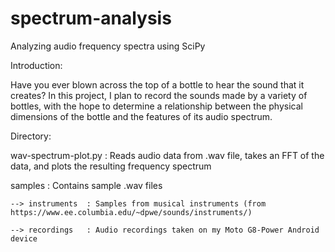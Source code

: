 # spectrum-analysis
Analyzing audio frequency spectra using SciPy

Introduction:

Have you ever blown across the top of a bottle to hear the sound that it creates?
In this project, I plan to record the sounds made by a variety of bottles, with the hope to determine
a relationship between the physical dimensions of the bottle and the features of its audio spectrum.

Directory:

wav-spectrum-plot.py : Reads audio data from .wav file, takes an FFT of the data, and plots the resulting frequency spectrum

samples              : Contains sample .wav files

    --> instruments  : Samples from musical instruments (from https://www.ee.columbia.edu/~dpwe/sounds/instruments/)
    
    --> recordings   : Audio recordings taken on my Moto G8-Power Android device
